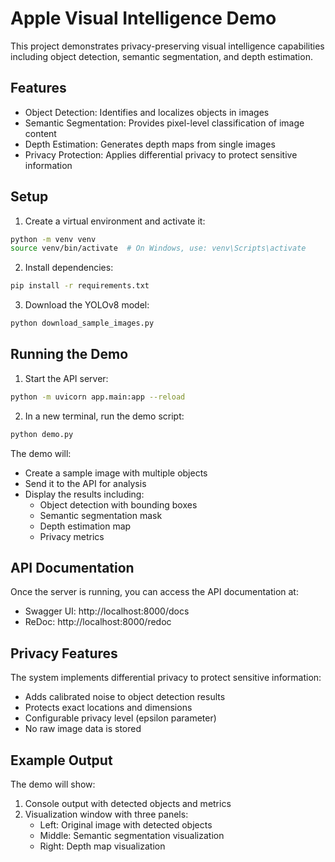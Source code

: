 # Apple Visual Intelligence Demo

This project demonstrates privacy-preserving visual intelligence capabilities including object detection, semantic segmentation, and depth estimation.

## Features

- Object Detection: Identifies and localizes objects in images
- Semantic Segmentation: Provides pixel-level classification of image content
- Depth Estimation: Generates depth maps from single images
- Privacy Protection: Applies differential privacy to protect sensitive information

## Setup

1. Create a virtual environment and activate it:
```bash
python -m venv venv
source venv/bin/activate  # On Windows, use: venv\Scripts\activate
```

2. Install dependencies:
```bash
pip install -r requirements.txt
```

3. Download the YOLOv8 model:
```bash
python download_sample_images.py
```

## Running the Demo

1. Start the API server:
```bash
python -m uvicorn app.main:app --reload
```

2. In a new terminal, run the demo script:
```bash
python demo.py
```

The demo will:
- Create a sample image with multiple objects
- Send it to the API for analysis
- Display the results including:
  - Object detection with bounding boxes
  - Semantic segmentation mask
  - Depth estimation map
  - Privacy metrics

## API Documentation

Once the server is running, you can access the API documentation at:
- Swagger UI: http://localhost:8000/docs
- ReDoc: http://localhost:8000/redoc

## Privacy Features

The system implements differential privacy to protect sensitive information:
- Adds calibrated noise to object detection results
- Protects exact locations and dimensions
- Configurable privacy level (epsilon parameter)
- No raw image data is stored

## Example Output

The demo will show:
1. Console output with detected objects and metrics
2. Visualization window with three panels:
   - Left: Original image with detected objects
   - Middle: Semantic segmentation visualization
   - Right: Depth map visualization
